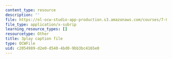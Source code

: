 ```yaml
---
content_type: resource
description: ''
file: https://ol-ocw-studio-app-production.s3.amazonaws.com/courses/7-01sc-fundamentals-of-biology-fall-2011/c2054989d2e0d5404bd09bb3bc4165e0_uERjKWXO4NQ.srt
file_type: application/x-subrip
learning_resource_types: []
resourcetype: Other
title: 3play caption file
type: OCWFile
uid: c2054989-d2e0-d540-4bd0-9bb3bc4165e0
---
```

